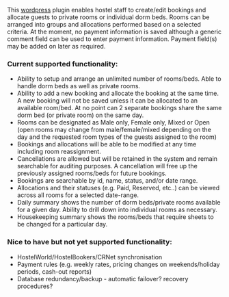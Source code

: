 This [wordpress](http://wordpress.org) plugin enables hostel staff to create/edit bookings and allocate guests to private rooms or individual dorm beds. Rooms can be arranged into groups and allocations performed based on a selected criteria. At the moment, no payment information is saved although a generic comment field can be used to enter payment information. Payment field(s) may be added on later as required.

### Current supported functionality: ###

  * Ability to setup and arrange an unlimited number of rooms/beds. Able to handle dorm beds as well as private rooms.
  * Ability to add a new booking and allocate the booking at the same time. A new booking will not be saved unless it can be allocated to an available room/bed. At no point can 2 separate bookings share the same dorm bed (or private room) on the same day.
  * Rooms can be designated as Male only, Female only, Mixed or Open (open rooms may change from male/female/mixed depending on the day and the requested room types of the guests assigned to the room)
  * Bookings and allocations will be able to be modified at any time including room reassignment.
  * Cancellations are allowed but will be retained in the system and remain searchable for auditing purposes. A cancellation will free up the previously assigned rooms/beds for future bookings.
  * Bookings are searchable by id, name, status, and/or date range.
  * Allocations and their statuses (e.g. Paid, Reserved, etc..) can be viewed across all rooms for a selected date-range.
  * Daily summary shows the number of dorm beds/private rooms available for a given day. Ability to drill down into individual rooms as necessary.
  * Housekeeping summary shows the rooms/beds that require sheets to be changed for a particular day.

### Nice to have but not yet supported functionality: ###

  * HostelWorld/HostelBookers/CRNet synchronisation
  * Payment rules (e.g. weekly rates, pricing changes on weekends/holiday periods, cash-out reports)
  * Database redundancy/backup - automatic failover? recovery procedures?